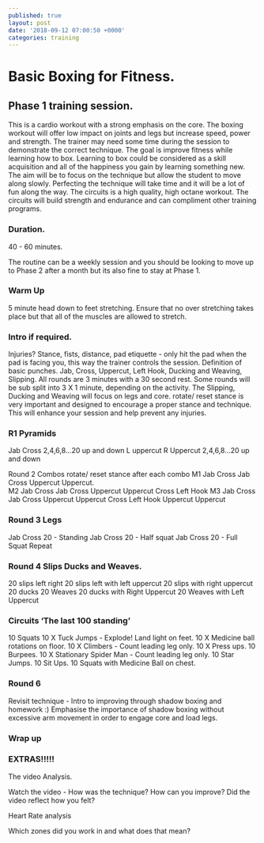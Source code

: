 ```yaml
---
published: true
layout: post
date: '2018-09-12 07:00:50 +0000'
categories: training
---
```

# Basic Boxing for Fitness.

## Phase 1 training session. 

This is a cardio workout with a strong emphasis on the core. The boxing workout will offer low impact on joints and legs but increase speed, power and strength. The trainer may need some time during the session to demonstrate the correct technique. The goal is improve fitness while learning how to box. Learning to box could be considered as a skill acquisition and all of the happiness you gain by learning something new.
The aim will be to focus on the technique but allow the student to move along slowly. Perfecting the technique will take time and it will be a lot of fun along the way.
The circuits is a high quality, high octane workout. The circuits will build strength and endurance and can compliment other training programs.

### Duration.

40 - 60 minutes.

The routine can be a weekly session and you should be looking to move up to Phase 2 after a month but its also fine to stay at Phase 1.


### Warm Up
5 minute head down to feet stretching.
Ensure that no over stretching takes place but that all of the muscles are allowed to stretch.


### Intro if required.
Injuries?
Stance, fists, distance, pad etiquette - only hit the pad when the pad is facing you, this way the trainer controls the session.
Definition of basic punches. Jab, Cross, Uppercut, Left Hook, Ducking and Weaving, Slipping.
All rounds are 3 minutes with a 30 second rest. Some rounds will be sub split into 3 X 1 minute, depending on the activity.
The Slipping, Ducking and Weaving will focus on legs and core.
rotate/ reset stance is very important and designed to encourage a proper stance and technique. This will enhance your session and help prevent any injuries.


### R1 Pyramids
Jab Cross 2,4,6,8…20 up and down
L uppercut R Uppercut 2,4,6,8…20 up and down

Round 2 Combos rotate/ reset stance after each combo
M1 Jab Cross Jab Cross Uppercut Uppercut.  
M2 Jab Cross Jab Cross Uppercut Uppercut Cross Left Hook
M3 Jab Cross Jab Cross Uppercut Uppercut Cross Left Hook Uppercut Uppercut

### Round 3 Legs
Jab Cross 20 - Standing
Jab Cross 20 - Half squat
Jab Cross 20 - Full Squat
Repeat


### Round 4 Slips Ducks and Weaves.
20 slips left right
20 slips left with left uppercut
20 slips with right uppercut
20 ducks
20 Weaves
20 ducks with Right Uppercut
20 Weaves with Left Uppercut

### Circuits ‘The last 100 standing’

10 Squats
10 X Tuck Jumps - Explode! Land light on feet.
10 X Medicine ball rotations on floor.
10 X Climbers - Count leading leg only.
10 X Press ups.
10 Burpees.
10 X Stationary Spider Man - Count leading leg only. 
10 Star Jumps.
10 Sit Ups.
10 Squats with Medicine Ball on chest.




### Round 6

Revisit technique - Intro to improving through shadow boxing and homework :)
Emphasise the importance of shadow boxing without excessive arm movement in order to engage core and load legs.

### Wrap up

### EXTRAS!!!!!

The video Analysis.

Watch the video - How was the technique?
  How can you improve?
  Did the video reflect how you felt?

Heart Rate analysis

Which zones did you work in and what does that mean?
